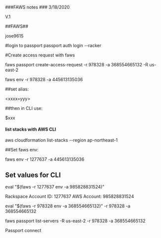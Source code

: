 ###FAWS notes ###
3/18/2020

V.1

##FAWS##

jose9615

#login to passport
passport auth login --racker

#Create access request with faws

faws passport create-access-request -r 978328 -a 368554665132 -R us-east-2


faws env -r 978328 -a 445613135036

##set alias:

<xxxx=yyy>

##then in CLI use:

$xxx



#### list stacks with AWS CLI

aws cloudformation list-stacks --region ap-northeast-1


##Set faws env:

faws env -r 1277637 -a 445613135036

## Set values for CLI ##

eval "$(faws -r 1277637 env -a 985828831524)"


Rackspace Account ID: 1277637
AWS Account:          985828831524

eval "$(faws -r 978328 env -a 368554665132)"
 -r 978328 -a 368554665132


faws passport list-servers -R us-east-2  -r 978328 -a 368554665132

Passport connect <id of server>

